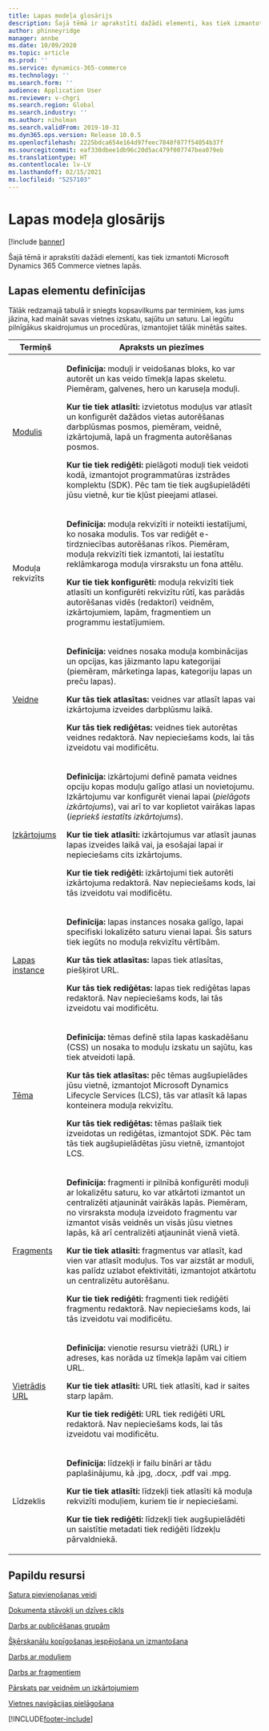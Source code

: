 ```yaml
---
title: Lapas modeļa glosārijs
description: Šajā tēmā ir aprakstīti dažādi elementi, kas tiek izmantoti Microsoft Dynamics 365 Commerce vietnes lapās.
author: phinneyridge
manager: annbe
ms.date: 10/09/2020
ms.topic: article
ms.prod: ''
ms.service: dynamics-365-commerce
ms.technology: ''
ms.search.form: ''
audience: Application User
ms.reviewer: v-chgri
ms.search.region: Global
ms.search.industry: ''
ms.author: niholman
ms.search.validFrom: 2019-10-31
ms.dyn365.ops.version: Release 10.0.5
ms.openlocfilehash: 2225bdca654e164d97feec7848f077f54054b37f
ms.sourcegitcommit: eaf330dbee1db96c20d5ac479f007747bea079eb
ms.translationtype: HT
ms.contentlocale: lv-LV
ms.lasthandoff: 02/15/2021
ms.locfileid: "5257103"
---
```

# <a name="page-model-glossary"></a>Lapas modeļa glosārijs


[!include [banner](includes/banner.md)]

Šajā tēmā ir aprakstīti dažādi elementi, kas tiek izmantoti Microsoft Dynamics 365 Commerce vietnes lapās.

## <a name="page-element-definitions"></a>Lapas elementu definīcijas

Tālāk redzamajā tabulā ir sniegts kopsavilkums par terminiem, kas jums jāzina, kad maināt savas vietnes izskatu, sajūtu un saturu. Lai iegūtu pilnīgākus skaidrojumus un procedūras, izmantojiet tālāk minētās saites.

| Termiņš | Apraksts un piezīmes |
|------|-----------------------|
| [Modulis](work-with-modules.md) | <p>**Definīcija:** moduļi ir veidošanas bloks, ko var autorēt un kas veido tīmekļa lapas skeletu. Piemēram, galvenes, hero un karuseļa moduļi.</p><p>**Kur tie tiek atlasīti:** izvietotus moduļus var atlasīt un konfigurēt dažādos vietas autorēšanas darbplūsmas posmos, piemēram, veidnē, izkārtojumā, lapā un fragmenta autorēšanas posmos.</p><p>**Kur tie tiek rediģēti:** pielāgoti moduļi tiek veidoti kodā, izmantojot programmatūras izstrādes komplektu (SDK). Pēc tam tie tiek augšupielādēti jūsu vietnē, kur tie kļūst pieejami atlasei.</p> |
| Moduļa rekvizīts | <p>**Definīcija:** moduļa rekvizīti ir noteikti iestatījumi, ko nosaka modulis. Tos var rediģēt e-tirdzniecības autorēšanas rīkos. Piemēram, moduļa rekvizīti tiek izmantoti, lai iestatītu reklāmkaroga moduļa virsrakstu un fona attēlu.</p><p>**Kur tie tiek konfigurēti:** moduļa rekvizīti tiek atlasīti un konfigurēti rekvizītu rūtī, kas parādās autorēšanas vidēs (redaktori) veidnēm, izkārtojumiem, lapām, fragmentiem un programmu iestatījumiem.</p> |
| [Veidne](templates-layouts-overview.md) | <p>**Definīcija:** veidnes nosaka moduļa kombinācijas un opcijas, kas jāizmanto lapu kategorijai (piemēram, mārketinga lapas, kategoriju lapas un preču lapas).</p><p>**Kur tās tiek atlasītas:** veidnes var atlasīt lapas vai izkārtojuma izveides darbplūsmu laikā.</p><p>**Kur tās tiek rediģētas:** veidnes tiek autorētas veidnes redaktorā. Nav nepieciešams kods, lai tās izveidotu vai modificētu.</p> |
| [Izkārtojums](templates-layouts-overview.md) | <p>**Definīcija:** izkārtojumi definē pamata veidnes opciju kopas moduļu galīgo atlasi un novietojumu. Izkārtojumu var konfigurēt vienai lapai (*pielāgots izkārtojums*), vai arī to var koplietot vairākas lapas (*iepriekš iestatīts izkārtojums*).</p><p>**Kur tie tiek atlasīti:** izkārtojumus var atlasīt jaunas lapas izveides laikā vai, ja esošajai lapai ir nepieciešams cits izkārtojums.</p><p>**Kur tie tiek rediģēti:** izkārtojumi tiek autorēti izkārtojuma redaktorā. Nav nepieciešams kods, lai tās izveidotu vai modificētu.</p> |
| [Lapas instance](modify-existing-page.md) | <p>**Definīcija:** lapas instances nosaka galīgo, lapai specifiski lokalizēto saturu vienai lapai. Šis saturs tiek iegūts no moduļa rekvizītu vērtībām.</p><p>**Kur tās tiek atlasītas:** lapas tiek atlasītas, piešķirot URL.</p><p>**Kur tās tiek rediģētas:** lapas tiek rediģētas lapas redaktorā. Nav nepieciešams kods, lai tās izveidotu vai modificētu.</p> |
| [Tēma](select-site-theme.md) | <p>**Definīcija:** tēmas definē stila lapas kaskadēšanu (CSS) un nosaka to moduļu izskatu un sajūtu, kas tiek atveidoti lapā.</p><p>**Kur tās tiek atlasītas:** pēc tēmas augšupielādes jūsu vietnē, izmantojot Microsoft Dynamics Lifecycle Services (LCS), tās var atlasīt kā lapas konteinera moduļa rekvizītu.</p><p>**Kur tās tiek rediģētas:** tēmas pašlaik tiek izveidotas un rediģētas, izmantojot SDK. Pēc tam tās tiek augšupielādētas jūsu vietnē, izmantojot LCS.</p> |
| [Fragments](work-with-fragments.md) | <p>**Definīcija:** fragmenti ir pilnībā konfigurēti moduļi ar lokalizētu saturu, ko var atkārtoti izmantot un centralizēti atjaunināt vairākās lapās. Piemēram, no virsraksta moduļa izveidoto fragmentu var izmantot visās veidnēs un visās jūsu vietnes lapās, kā arī centralizēti atjaunināt vienā vietā.</p><p>**Kur tie tiek atlasīti:** fragmentus var atlasīt, kad vien var atlasīt moduļus. Tos var aizstāt ar moduli, kas palīdz uzlabot efektivitāti, izmantojot atkārtotu un centralizētu autorēšanu.</p><p>**Kur tie tiek rediģēti:** fragmenti tiek rediģēti fragmentu redaktorā. Nav nepieciešams kods, lai tās izveidotu vai modificētu.</p> |
| [Vietrādis URL](create-page-URL.md) | <p>**Definīcija:** vienotie resursu vietrāži (URL) ir adreses, kas norāda uz tīmekļa lapām vai citiem URL.</p><p>**Kur tie tiek atlasīti:** URL tiek atlasīti, kad ir saites starp lapām.</p><p>**Kur tie tiek rediģēti:** URL tiek rediģēti URL redaktorā. Nav nepieciešams kods, lai tās izveidotu vai modificētu.</p> |
| Līdzeklis | <p>**Definīcija:** līdzekļi ir failu bināri ar tādu paplašinājumu, kā .jpg, .docx, .pdf vai .mpg.</p><p>**Kur tie tiek atlasīti:** līdzekļi tiek atlasīti kā moduļa rekvizīti moduļiem, kuriem tie ir nepieciešami.</p><p>**Kur tie tiek rediģēti:** līdzekļi tiek augšupielādēti un saistītie metadati tiek rediģēti līdzekļu pārvaldniekā.</p> |

## <a name="additional-resources"></a>Papildu resursi

[Satura pievienošanas veidi](add-manage-content.md)

[Dokumenta stāvokļi un dzīves cikls](document-states-overview.md)

[Darbs ar publicēšanas grupām](publish-groups.md)

[Šķērskanālu kopīgošanas iespējošana un izmantošana](cross-channel-sharing.md)

[Darbs ar moduļiem](work-with-modules.md)

[Darbs ar fragmentiem](work-with-fragments.md)

[Pārskats par veidnēm un izkārtojumiem](templates-layouts-overview.md)

[Vietnes navigācijas pielāgošana](customize-site-navigation.md)


[!INCLUDE[footer-include](../includes/footer-banner.md)]